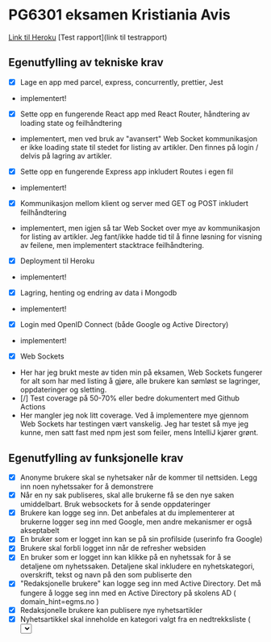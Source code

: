 # PG6301 eksamen Kristiania Avis

[Link til Heroku](https://pg6301-eksamen.herokuapp.com)
[Test rapport](link til testrapport)



## Egenutfylling av tekniske krav

* [x] Lage en app med parcel, express, concurrently, prettier, Jest
*  implementert!
* [x] Sette opp en fungerende React app med React Router, håndtering av loading state og feilhåndtering
*  implementert, men ved bruk av "avansert" Web Socket kommunikasjon er ikke loading state til stedet for listing av artikler. Den finnes på login / delvis på lagring av artikler.
* [x] Sette opp en fungerende Express app inkludert Routes i egen fil
*  implementert!
* [x] Kommunikasjon mellom klient og server med GET og POST inkludert feilhåndtering
*  implementert, men igjen så tar Web Socket over mye av kommunikasjon for listing av artikler. Jeg fant/ikke hadde tid til å finne løsning for visning av feilene, men implementert stacktrace feilhåndtering.
* [x] Deployment til Heroku
*  implementert!
* [x] Lagring, henting og endring av data i Mongodb
*  implementert!
* [x] Login med OpenID Connect (både Google og Active Directory)
*  implementert!
* [x] Web Sockets
*  Her har jeg brukt meste av tiden min på eksamen, Web Sockets fungerer for alt som har med listing å gjøre, alle brukere kan sømløst se lagringer, oppdateringer og sletting.
* [/] Test coverage på 50-70% eller bedre dokumentert med Github Actions
*  Her mangler jeg nok litt coverage. Ved å implementere mye gjennom Web Sockets har testingen vært vanskelig. Jeg har testet så mye jeg kunne, men satt fast med npm jest som feiler, mens IntelliJ kjører grønt. 


## Egenutfylling av funksjonelle krav

* [x] Anonyme brukere skal se nyhetsaker når de kommer til nettsiden. Legg inn noen nyhetssaker for å demonstrere
* [x] Når en ny sak publiseres, skal alle brukerne få se den nye saken umiddelbart. Bruk websockets for å sende oppdateringer
* [x] Brukere kan logge seg inn. Det anbefales at du implementerer at brukerne logger seg inn med Google, men andre mekanismer er også akseptabelt
* [x] En bruker som er logget inn kan se på sin profilside (userinfo fra Google)
* [x] Brukere skal forbli logget inn når de refresher websiden
* [x] En bruker som er logget inn kan klikke på en nyhetssak for å se detaljene om nyhetssaken. Detaljene skal inkludere en nyhetskategori, overskrift, tekst og navn på den som publiserte den
* [x] "Redaksjonelle brukere" kan logge seg inn med Active Directory. Det må fungere å logge seg inn med en Active Directory
på skolens AD ( domain_hint=egms.no )
* [x] Redaksjonelle brukere kan publisere nye nyhetsartikler
* [x] Nyhetsartikkel skal inneholde en kategori valgt fra en nedtrekksliste ( <select> ), tittel ( <input> ) og tekst ( <textarea> )
* [x] Dersom noen allerede har publisert en nyhetsartikkel med samme tittel skal serveren sende HTTP status kode 400 og en feilmelding
* [x] Brukeren skal forhindres fra å sende inn en nyhetsartikkel som mangler kategori, tittel eller tekst
* [x] En redaksjonell bruker skal kunne redigere en artikkel de selv har publisert
* [/] Alle feil fra serves skal presenteres til bruker på en pen måte, med mulighet for brukeren til å prøve igjen
* Ikke alle feil blir håndtert med visning, jeg fikk ikke nok tid til å implementere Web Sockets med loading state/context.
 
- Alle må krav er implementert
